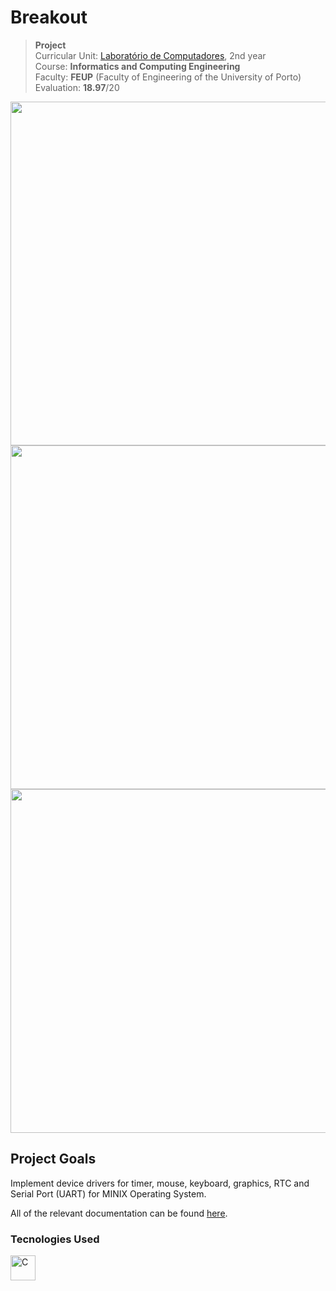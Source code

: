 # Breakout

>**Project**
><br />
>Curricular Unit: [Laboratório de Computadores](https://sigarra.up.pt/feup/pt/ucurr_geral.ficha_uc_view?pv_ocorrencia_id=501680 "LCOM"), 2nd year 
><br />
>Course: **Informatics and Computing Engineering** 
><br />
> Faculty: **FEUP** (Faculty of Engineering of the University of Porto)
><br/>
> Evaluation: **18.97**/20
<div align="center">
  <img src="https://github.com/lfsjesus/Breakout-LCOM/assets/29470214/9f9e4a1d-470f-4e71-a663-3f6e3e87b29f" width="550">
  <img src="https://github.com/lfsjesus/Breakout-LCOM/assets/29470214/ee394ab6-6e66-4c1c-bdef-29243ac74592" width="550">
  <img src="https://github.com/lfsjesus/Breakout-LCOM/assets/29470214/b1cd6207-1c81-422a-b31f-f722e97a0244" width="550">
</div>

## Project Goals
Implement device drivers for timer, mouse, keyboard, graphics, RTC and Serial Port (UART) for MINIX Operating System.

All of the relevant documentation can be found [here](./docs).

### Tecnologies Used

<div>
	<img height="40" src="https://user-images.githubusercontent.com/25181517/192106073-90fffafe-3562-4ff9-a37e-c77a2da0ff58.png" alt="C" title="C" />
</div>
